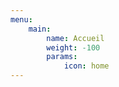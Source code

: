 ```yaml
---
menu:
    main:
        name: Accueil
        weight: -100
        params:
            icon: home
---
```

